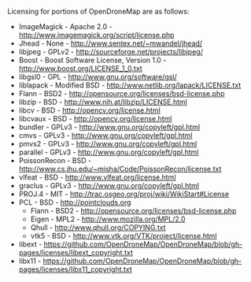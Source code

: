 Licensing for portions of OpenDroneMap are as follows:
* ImageMagick - Apache 2.0 - http://www.imagemagick.org/script/license.php
* Jhead - None - http://www.sentex.net/~mwandel/jhead/
* libjpeg - GPLv2 - http://sourceforge.net/projects/libjpeg/
* Boost - Boost Software License, Version 1.0 - http://www.boost.org/LICENSE_1_0.txt
* libgsl0 - GPL - http://www.gnu.org/software/gsl/
* liblapack - Modified BSD - http://www.netlib.org/lapack/LICENSE.txt
* Flann - BSD2 - http://opensource.org/licenses/bsd-license.php
* libzip - BSD - http://www.nih.at/libzip/LICENSE.html
* libcv - BSD - http://opencv.org/license.html
* libcvaux - BSD - http://opencv.org/license.html
* bundler - GPLv3 - http://www.gnu.org/copyleft/gpl.html
* cmvs  - GPLv3 - http://www.gnu.org/copyleft/gpl.html
* pmvs2  - GPLv3 - http://www.gnu.org/copyleft/gpl.html
* parallel  - GPLv3 - http://www.gnu.org/copyleft/gpl.html
* PoissonRecon - BSD - http://www.cs.jhu.edu/~misha/Code/PoissonRecon/license.txt
* vlfeat - BSD - http://www.vlfeat.org/license.html
* graclus - GPLv3 - http://www.gnu.org/copyleft/gpl.html
* PROJ.4 - MIT - http://trac.osgeo.org/proj/wiki/WikiStart#License
* PCL - BSD - http://pointclouds.org
  * Flann - BSD2 - http://opensource.org/licenses/bsd-license.php
  * Eigen - MPL2 - http://www.mozilla.org/MPL/2.0
  * Qhull - http://www.qhull.org/COPYING.txt
  * vtk5 - BSD - http://www.vtk.org/VTK/project/license.html
* libext - https://github.com/OpenDroneMap/OpenDroneMap/blob/gh-pages/licenses/libext_copyright.txt
* libx11 - https://github.com/OpenDroneMap/OpenDroneMap/blob/gh-pages/licenses/libx11_copyright.txt

